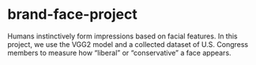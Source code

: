 # brand-face-project
 Humans instinctively form impressions based on facial features. In this project, we use the VGG2 model and a collected dataset of U.S. Congress members to measure how “liberal” or “conservative” a face appears.
